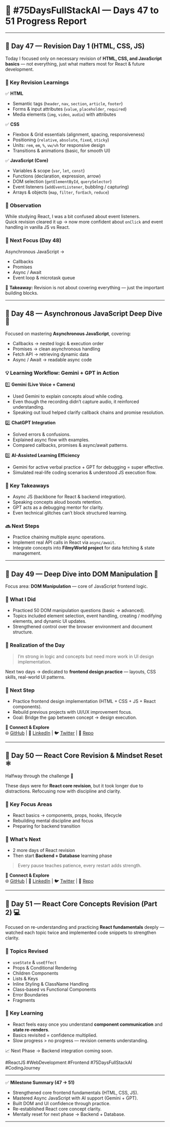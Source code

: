 # 🚀 #75DaysFullStackAI — Days 47 to 51 Progress Report

---

## 📅 Day 47 — Revision Day 1 (HTML, CSS, JS)

Today I focused only on necessary revision of **HTML, CSS, and JavaScript basics** — not everything, just what matters most for React & future development.

### 🔑 Key Revision Learnings  

✅ **HTML**
- Semantic tags (`header`, `nav`, `section`, `article`, `footer`)
- Forms & input attributes (`value`, `placeholder`, `required`)
- Media elements (`img`, `video`, `audio`) with attributes

✅ **CSS**
- Flexbox & Grid essentials (alignment, spacing, responsiveness)
- Positioning (`relative`, `absolute`, `fixed`, `sticky`)
- Units: `rem`, `em`, `%`, `vw/vh` for responsive design
- Transitions & animations (basic, for smooth UI)

✅ **JavaScript (Core)**
- Variables & scope (`var`, `let`, `const`)
- Functions (declaration, expression, arrow)
- DOM selection (`getElementById`, `querySelector`)
- Event listeners (`addEventListener`, bubbling / capturing)
- Arrays & objects (`map`, `filter`, `forEach`, `reduce`)

### 🤔 Observation
While studying React, I was a bit confused about event listeners.  
Quick revision cleared it up → now more confident about `onClick` and event handling in vanilla JS vs React.

### 📌 Next Focus (Day 48)
Asynchronous JavaScript →  
- Callbacks  
- Promises  
- Async / Await  
- Event loop & microtask queue  

📝 **Takeaway:** Revision is not about covering everything — just the important building blocks.

---

## 📅 Day 48 — Asynchronous JavaScript Deep Dive 🚀

Focused on mastering **Asynchronous JavaScript**, covering:  
- Callbacks → nested logic & execution order  
- Promises → clean asynchronous handling  
- Fetch API → retrieving dynamic data  
- Async / Await → readable async code  

### 💡 Learning Workflow: Gemini + GPT in Action  

1️⃣ **Gemini (Live Voice + Camera)**  
- Used Gemini to explain concepts aloud while coding.  
- Even though the recording didn’t capture audio, it reinforced understanding.  
- Speaking out loud helped clarify callback chains and promise resolution.  

2️⃣ **ChatGPT Integration**  
- Solved errors & confusions.  
- Explained async flow with examples.  
- Compared callbacks, promises & async/await patterns.  

3️⃣ **AI-Assisted Learning Efficiency**  
- Gemini for active verbal practice + GPT for debugging = super effective.  
- Simulated real-life coding scenarios & understood JS execution flow.  

### 📝 Key Takeaways
- Async JS (backbone for React & backend integration).  
- Speaking concepts aloud boosts retention.  
- GPT acts as a debugging mentor for clarity.  
- Even technical glitches can’t block structured learning.  

### 🔜 Next Steps
- Practice chaining multiple async operations.  
- Implement real API calls in React via `async/await`.  
- Integrate concepts into **FilmyWorld project** for data fetching & state management.

---

## 📅 Day 49 — Deep Dive into DOM Manipulation 🧠

Focus area: **DOM Manipulation** — core of JavaScript frontend logic.  

### 🎯 What I Did
- Practiced 50 DOM manipulation questions (basic → advanced).  
- Topics included element selection, event handling, creating / modifying elements, and dynamic UI updates.  
- Strengthened control over the browser environment and document structure.  

### 💭 Realization of the Day
> I’m strong in logic and concepts but need more work in UI design implementation.  

Next two days → dedicated to **frontend design practice** — layouts, CSS skills, real-world UI patterns.  

### 🧩 Next Step
- Practice frontend design implementation (HTML + CSS + JS + React components).  
- Rebuild previous projects with UI/UX improvement focus.  
- Goal: Bridge the gap between concept → design execution.  

🔗 **Connect & Explore**  
🌐 [GitHub](https://github.com/Maheshkrsaw) | 💼 [LinkedIn](https://www.linkedin.com/in/maheshmahi07) | 🐦 [Twitter](https://x.com/kumarMahesh9304) | 📂 [Repo](https://github.com/Maheshkrsaw/75DaysOfFullStack)

---

## 📅 Day 50 — React Core Revision & Mindset Reset ⚛️

Halfway through the challenge 🎉  

These days were for **React core revision**, but it took longer due to distractions. Refocusing now with discipline and clarity.  

### 🧠 Key Focus Areas
- React basics → components, props, hooks, lifecycle  
- Rebuilding mental discipline and focus  
- Preparing for backend transition  

### 🎯 What’s Next
- 2 more days of React revision  
- Then start **Backend + Database** learning phase  

> Every pause teaches patience, every restart adds strength.  

🔗 **Connect & Explore**  
🌐 [GitHub](https://github.com/Maheshkrsaw) | 💼 [LinkedIn](https://www.linkedin.com/in/maheshmahi07) | 🐦 [Twitter](https://x.com/kumarMahesh9304) | 📂 [Repo](https://github.com/Maheshkrsaw/75DaysOfFullStack)

---

## 📅 Day 51 — React Core Concepts Revision (Part 2) 💻

Focused on re-understanding and practicing **React fundamentals** deeply — watched each topic twice and implemented code snippets to strengthen clarity.  

### 🔹 Topics Revised
- `useState` & `useEffect`  
- Props & Conditional Rendering  
- Children Components  
- Lists & Keys  
- Inline Styling & ClassName Handling  
- Class-based vs Functional Components  
- Error Boundaries  
- Fragments  

### 🔹 Key Learning
- React feels easy once you understand **component communication** and **state re-renders**.  
- Basics revisited = confidence multiplied.  
- Slow progress > no progress — revision cements understanding.  

📈 Next Phase → Backend integration coming soon.  

#ReactJS #WebDevelopment #Frontend #75DaysFullStackAI #CodingJourney

---

✅ **Milestone Summary (47 → 51)**  
- Strengthened core frontend fundamentals (HTML, CSS, JS).  
- Mastered Async JavaScript with AI support (Gemini + GPT).  
- Built DOM and UI confidence through practice.  
- Re-established React core concept clarity.  
- Mentally reset for next phase → Backend + Database.

---
